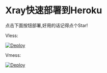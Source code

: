 # Xray快速部署到Heroku

点击下面按钮部署,好用的话记得点个Star!

Vless: 

[![Deploy](https://www.herokucdn.com/deploy/button.png)](https://dashboard.heroku.com/new?template=https%3A%2F%2Fgithub.com%2Fintdan%2FXray-heroku)

Vmess:

[![Deploy](https://www.herokucdn.com/deploy/button.png)](https://dashboard.heroku.com/new?template=https%3A%2F%2Fgithub.com%2Fintdan%2FXray-heroku%2Ftree%2FVmess)
